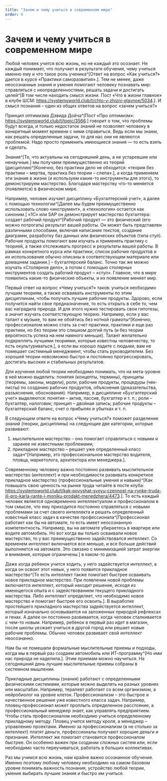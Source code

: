 ```yaml
---
title: "Зачем и чему учиться в современном мире"
order: 0
---
```


# Зачем и чему учиться в современном мире

Любой человек учится всю жизнь, но не каждый это осознает. Не каждый понимает, что получает в результате обучения, чему учиться именно ему и что такое роль ученика^[Ответ на вопрос «Как учиться?» дается в курсе «Практики саморазвития».]. Тем не менее, даже неосознанные знания и умения помогают человеку познавать мир: справляться с неопределенностями, решать задачи и достигать целей^[В том числе находить смысл жизни. Пост «Что в жизни главное» в клубе ШСМ: <https://systemsworld.club/t/chto-v-zhizni-glavnoe/5034>.]. И смысл познания – один из общих ответов на вопрос «зачем учиться?»

Принцип оптимизма Дэвида Дойча^[Пост «Про оптимизм»: <https://systemsworld.club/t/topic/3566>.] говорит о том, что проблемы будут всегда, и только недостаток знаний не позволяет человеку в конкретный момент времени с ними справиться. Ведь если мы знаем, как решать определенные задачи, то для нас они не являются проблемой. Надо просто применить имеющиеся знания — то есть взять и сделать.

Знания^[Те, что актуальны на сегодняшний день, а не устаревшие или ненаучные.] мы получаем преимущественно из теорий (дисциплин)^[Конечно, без практики дело не обходится: «теория без практики – мертва, практика без теории – слепа».], а когда применяем эти знания в жизни (и используем какие-то инструменты для этого), то демонстрируем мастерство. Благодаря мастерству что-то меняется (появляется) в физическом мире.

Например, человек изучает дисциплину «Бухгалтерский учет», а далее с помощью технологии^[Далее мы будем преимущественно использовать слово «инструмент», а «технология» остается как синоним.] «1С» или SAP он демонстрирует мастерство бухгалтера: создает рабочий продукт^[Рабочий продукт — это физический (его можно потрогать) результат вашей работы. Он может быть представлен различными способами, включая написание текстов, создание диаграмм, разработку баз данных или физических объектов (типа стул). Рабочие продукты помогают вам изучать и применять практику с теорией, а также отслеживать прогресс и результаты вашей работы. В рамках конкретного курса или практики, список рабочих продуктов и их использование обычно описаны в соответствующем материале или домашнем задании.] – бухгалтерский баланс. Точно так же можно изучать «Столярное дело», а потом с помощью столярных инструментов создать рабочий продукт – «стул». Главное, что в мире появились какие-то физические объекты, и их появление меняет мир.

Первый ответ на вопрос «Чему учиться?» таков: учиться необходимо лучшим теориям, а также осваивать инструменты по этим дисциплинам, чтобы получать лучшие рабочие продукты. Здорово, если получится найти свое предназначение, то есть открыть в себе то, чем вас наградила природа. И для этого нужно тестировать свои гипотезы, а значит изучать соответствующую теорию. Например, если у вас талант к музыке, то вам не обойтись без нотной грамоты^[Конечно, профессионалом можно стать за счет практики, практики и еще раз практики, но без теории это слишком долгий путь (и без теории вероятность успеха на нем намного меньше). Талант желательно подкреплять лучшими теориями, которые известны человечеству, то есть окультуриваться.], а если вы хорошо ладите с людьми, вам не помешает системный менеджмент, чтобы стать руководителем. Без хорошей теории невозможно быстро и постоянно прогрессировать, достигать высоких и стабильных результатов.

Для изучения любой теории необходимо понимать, что на мета-уровне в ней можно выделить: понятия (концепты, термины), принципы (теоремы, законы, модели), роли, рабочие продукты, процедуры (чек-листы) по созданию рабочих продуктов, объяснения (доказательства, разъяснения, обоснования). Например, в дисциплине «Бухгалтерский учет» выделяются: понятия – актив, пассив, бухгалтер и т. п.; роли – бухгалтер, налоговик; принцип – двойная запись; рабочие продукты – бухгалтерский баланс, счет о прибылях и убытках и т. п.

В следующем ответе на вопрос «Чему учиться?» поможет разделение знаний (теории, дисциплины) на следующие две категории, которые развивают:

1. мыслительное мастерство – оно помогает справляться с новыми и заранее не известными проблемами;
2. прикладное мастерство – решает уже определенный класс задач^[Например, это профессиональное мастерство водителя, пловца, маркетолога, архитектора или менеджера.].

Современному человеку важно постоянно развивать мыслительное мастерство (интеллект) и при необходимости развивать конкретное прикладное мастерство (профессиональные умения и навыки)^[Как повышать свою ценность на рынке труда читайте в посте клуба: <https://systemsworld.club/t/kak-povyshat-svoyu-czennost-na-rynke-truda-ili-pro-karla-rante-i-moniku-prodakt-menedzhera/4473>.]. То есть каждый человек является одновременно интеллектуалом и профессионалом в том смысле, что ему приходится постоянно справляться с новыми проблемами за счет своего интеллекта и решать определенный известный класс задач в качестве профессионала^[Профессионал работает как бы на автомате, то есть имеет неосознанную компетентность. Например, вы на автомате убираетесь в квартире или водите автомобиль. Но вот когда вы только осваивали новое мастерство, то у вас преимущественно задействовался интеллект. Со временем интеллект включается все меньше, и все больше действий выполняется на автомате. Это связано с минимизацией затрат энергии и внимания, которые ограничены.] в каком-то деле.

Даже когда ребенок учится ходить, у него задействуется интеллект, а когда он освоит этот навык, у него появится прикладное мастерство^[То есть интеллект также помогает быстрее осваивать новое прикладное мастерство. При появлении новой проблемы включается интеллект, который находит решение, исходя из имеющегося опыта и с задействованием текущего прикладного мастерства. Либо интеллект определяет, что необходимо новое мастерство и помогает быстрее его освоить.]. В выработке простейшего прикладного мастерства задействуется интеллект, который изначально основывается на заложенных природой рефлексах и генах. А далее он постоянно развивается, когда человек сталкивается с чем-то новым. Например, ребенок в первый раз идет в магазин, после школы уезжает учиться в другой город или решает новые рабочие проблемы. Обычно человек развивает свой интеллект неосознанно.

Нам бы не помешали формальные мыслительные приемы и подходы, когда мы в первый раз создаем автомобиль или ИТ-программу^[Но ими нас природа не наделила.]. Этим приемам можно научиться. На сегодняшний день лучшие мыслительные приемы собраны в системном мышлении.

Прикладные дисциплины (знания) работают с определенными физическими системами, которые можно выделять на разных уровнях или масштабах. Например, терапевт работает со всем организмом, а нейробиолог на уровне клеток. Профессионализм – это быстрое и качественное решение уже известного класса задач. Например, пловец-профессионал может проплыть определенное расстояние, а профессиональный менеджер знает, как управлять предприятием. Чтобы стать профессионалом необходимо учиться определенному прикладному методу. Пловец учится методу кроля, а менеджер – управлению проектами. Именно за профессионализм (а не столько за интеллект) платят деньги, профессионалы получают хорошие деньги и признание. Интеллект же помогает становится профессионалом быстрее. Он особенно важен при создании сложных систем или, если необходимо часто переучиваться, работать в больших коллективах.

Раз мы учимся всю жизнь, нам крайне важно осознанное обучение. Именно поэтому любому человеку необходимо на самом базовом уровне понимать важность познания, устройство любой теории, умение выбирать лучшие знания и быстро им учиться.